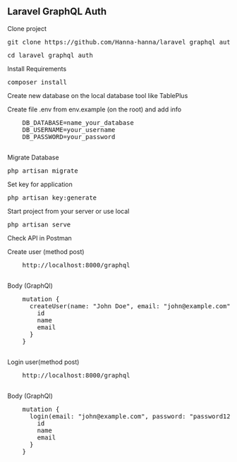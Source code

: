 ## Laravel GraphQL Auth

<div>
    <p>Clone project</p>
    <pre>git clone https://github.com/Hanna-hanna/laravel_graphql_auth.git</pre>
    <pre>cd laravel_graphql_auth</pre>
    <p>Install Requirements</p>
    <pre>composer install</pre>
    <p>Create new database on the local database tool like TablePlus</p>
    <p>Create file .env from env.example (on the root) and add info</p>
    <pre>
    DB_DATABASE=name_your_database
    DB_USERNAME=your_username
    DB_PASSWORD=your_password
    </pre>
    <p>Migrate Database</p>
    <pre>php artisan migrate</pre>
    <p>Set key for application</p>
    <pre>php artisan key:generate</pre>
    <p>Start project from your server or use local</p>
    <pre>php artisan serve</pre>
    <p>Check API in Postman</p>
    <p>Create user (method post)</p>
    <pre>
    http://localhost:8000/graphql
    </pre>
    <p>Body (GraphQl)</p>
    <pre>
    mutation {
      createUser(name: "John Doe", email: "john@example.com", password: "password123") {
        id
        name
        email
      }
    }
    </pre>
    <p>Login user(method post)</p>
    <pre>
    http://localhost:8000/graphql
    </pre>
    <p>Body (GraphQl)</p>
    <pre>
    mutation {
      login(email: "john@example.com", password: "password123") {
        id
        name
        email
      }
    }
    </pre>

</div>
